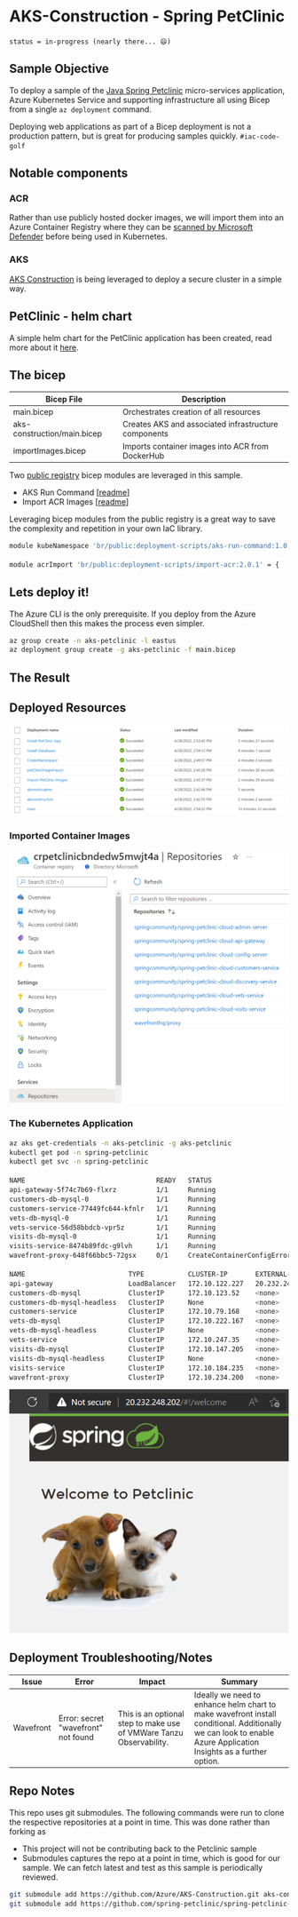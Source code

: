 # AKS-Construction - Spring PetClinic

`status = in-progress (nearly there... 😄)`

## Sample Objective

To deploy a sample of the [Java Spring Petclinic](https://spring-petclinic.github.io/) micro-services application, Azure Kubernetes Service and supporting infrastructure all using Bicep from a single `az deployment` command. 

Deploying web applications as part of a Bicep deployment is not a production pattern, but is great for producing samples quickly. `#iac-code-golf`

## Notable components

### ACR

Rather than use publicly hosted docker images, we will import them into an Azure Container Registry where they can be [scanned by Microsoft Defender](https://docs.microsoft.com/azure/defender-for-cloud/defender-for-containers-introduction?tabs=defender-for-container-arch-aks#scanning-images-in-acr-registries) before being used in Kubernetes.

### AKS

[AKS Construction](https://github.com/Azure/Aks-Construction) is being leveraged to deploy a secure cluster in a simple way.

## PetClinic - helm chart

A simple helm chart for the PetClinic application has been created, read more about it [here](spring-petclinic-cloud-chart/README.md).

## The bicep

Bicep File | Description
---------- | -----------
main.bicep | Orchestrates creation of all resources
aks-construction/main.bicep | Creates AKS and associated infrastructure components
importImages.bicep | Imports container images into ACR from DockerHub

Two [public registry](https://github.com/Azure/bicep-registry-modules) bicep modules are leveraged in this sample.

- AKS Run Command [[readme](https://github.com/Azure/bicep-registry-modules/blob/main/modules/deployment-scripts/aks-run-command/README.md)]
- Import ACR Images [[readme](https://github.com/Azure/bicep-registry-modules/blob/main/modules/deployment-scripts/import-acr/README.md)]

Leveraging bicep modules from the public registry is a great way to save the complexity and repetition in your own IaC library.

```bash
module kubeNamespace 'br/public:deployment-scripts/aks-run-command:1.0.1' = {

module acrImport 'br/public:deployment-scripts/import-acr:2.0.1' = {
```

## Lets deploy it!

The Azure CLI is the only prerequisite. If you deploy from the Azure CloudShell then this makes the process even simpler.

```bash
az group create -n aks-petclinic -l eastus
az deployment group create -g aks-petclinic -f main.bicep
```

## The Result

## Deployed Resources

![deployments](azDeployment.png)

### Imported Container Images
![acr](acrRepositories.png)

### The Kubernetes Application

```bash
az aks get-credentials -n aks-petclinic -g aks-petclinic
kubectl get pod -n spring-petclinic
kubectl get svc -n spring-petclinic

NAME                                 READY   STATUS                       RESTARTS   AGE
api-gateway-5f74c7b69-flxrz          1/1     Running                      0          12m
customers-db-mysql-0                 1/1     Running                      0          50m
customers-service-77449fc644-kfnlr   1/1     Running                      0          12m
vets-db-mysql-0                      1/1     Running                      0          50m
vets-service-56d58bbdcb-vpr5z        1/1     Running                      0          12m
visits-db-mysql-0                    1/1     Running                      0          50m
visits-service-8474b89fdc-g9lvh      1/1     Running                      0          12m
wavefront-proxy-648f66bbc5-72gsx     0/1     CreateContainerConfigError   0          12m

NAME                          TYPE           CLUSTER-IP       EXTERNAL-IP      PORT(S)             AGE
api-gateway                   LoadBalancer   172.10.122.227   20.232.248.202   80:31524/TCP        12m
customers-db-mysql            ClusterIP      172.10.123.52    <none>           3306/TCP            50m
customers-db-mysql-headless   ClusterIP      None             <none>           3306/TCP            50m
customers-service             ClusterIP      172.10.79.168    <none>           8080/TCP            12m
vets-db-mysql                 ClusterIP      172.10.222.167   <none>           3306/TCP            50m
vets-db-mysql-headless        ClusterIP      None             <none>           3306/TCP            50m
vets-service                  ClusterIP      172.10.247.35    <none>           8080/TCP            12m
visits-db-mysql               ClusterIP      172.10.147.205   <none>           3306/TCP            50m
visits-db-mysql-headless      ClusterIP      None             <none>           3306/TCP            50m
visits-service                ClusterIP      172.10.184.235   <none>           8080/TCP            12m
wavefront-proxy               ClusterIP      172.10.234.200   <none>           2878/TCP,9411/TCP   12m
```

![web app](webapp.png)

## Deployment Troubleshooting/Notes

Issue | Error | Impact  | Summary
----- | ----- | ------- | ------
Wavefront | Error: secret "wavefront" not found |  This is an optional step to make use of VMWare Tanzu Observability. | Ideally we need to enhance helm chart to make wavefront install conditional. Additionally we can look to enable Azure Application Insights as a further option.

## Repo Notes

This repo uses git submodules. The following commands were run to clone the respective repositories at a point in time.
This was done rather than forking as
- This project will not be contributing back to the Petclinic sample
- Submodules captures the repo at a point in time, which is good for our sample. We can fetch latest and test as this sample is periodically reviewed.

```bash
git submodule add https://github.com/Azure/AKS-Construction.git aks-construction
git submodule add https://github.com/spring-petclinic/spring-petclinic-cloud.git spring-petclinic-cloud
```
